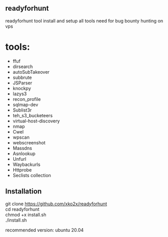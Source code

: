 ## readyforhunt
readyforhunt tool install and setup all tools need for bug bounty hunting on vps 
# tools:
* ffuf  
* dirsearch  
* autoSubTakeover  
* subbrute  
* JSParser  
* knockpy  
* lazys3  
* recon_profile  
* sqlmap-dev  
* Sublist3r  
* teh_s3_bucketeers  
* virtual-host-discovery  
* nmap
* Cwel
* wpscan  
* webscreenshot  
* Massdns  
* Asnlookup  
* Unfurl  
* Waybackurls  
* Httprobe  
* Seclists collection  


## Installation
git clone https://github.com/xko2x/readyforhunt  
cd readyforhunt  
chmod +x install.sh  
./install.sh  

recommended version: ubuntu 20.04
